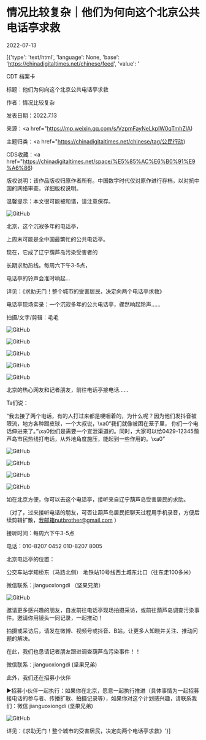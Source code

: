 # 情况比较复杂｜他们为何向这个北京公共电话亭求救

2022-07-13

[{'type': 'text/html', 'language': None, 'base': 'https://chinadigitaltimes.net/chinese/feed', 'value': '

CDT 档案卡

标题：他们为何向这个北京公共电话亭求救

作者：情况比较复杂

发表日期：2022.7.13

来源：<a href="https://mp.weixin.qq.com/s/VzpmFayNeLkpIW0qTmhZlA)

主题归类：<a href="https://chinadigitaltimes.net/chinese/tag/公民行动)

CDS收藏：<a href="https://chinadigitaltimes.net/space/%E5%85%AC%E6%B0%91%E9%A6%86)

版权说明：该作品版权归原作者所有。中国数字时代仅对原作进行存档，以对抗中国的网络审查。详细版权说明。







温馨提示：本文很可能被和谐，请注意保存。



![GitHub](https://chinadigitaltimes.net/chinese/files/2022/07/image-1657693828269.png)

北京，这个沉寂多年的电话亭，

上周末可能是全中国最繁忙的公共电话亭。

现在，它成了辽宁葫芦岛污染受害者的

长期求助热线。每周六下午3-5点，

电话亭的铃声会准时响起…

详见：《求助无门！整个城市的受害居民，决定向两个电话亭求救》

电话亭现场实录：一个沉寂多年的公共电话亭，骤然响起玲声……



拍摄/文字/剪辑：毛毛

![GitHub](https://chinadigitaltimes.net/chinese/files/2022/07/post-684236-62ce698ce97eb.)

![GitHub](https://chinadigitaltimes.net/chinese/files/2022/07/post-684236-62ce698cf1333.)

![GitHub](https://chinadigitaltimes.net/chinese/files/2022/07/post-684236-62ce698d0446f.)

![GitHub](https://chinadigitaltimes.net/chinese/files/2022/07/post-684236-62ce698d0ce10.)

![GitHub](https://chinadigitaltimes.net/chinese/files/2022/07/post-684236-62ce698d159e7.)

北京的热心网友和记者朋友，前往电话亭接电话……

Ta们说：

“我去接了两个电话，有的人打过来都是哽咽着的，为什么呢？因为他们发抖音被限流，地方各种踢皮球，一个大叔说，\xa0“我们就像被困在笼子里， 你们一个电话伸进来了。”\xa0他们是需要一个宣泄渠道的。同时，大家可以给0429-12345葫芦岛市民热线打电话，从外地角度施压，能起到一些作用的。\xa0”

![GitHub](https://chinadigitaltimes.net/chinese/files/2022/07/image-1657694211542.png)

![GitHub](https://chinadigitaltimes.net/chinese/files/2022/07/image-1657694231961.png)

![GitHub](https://chinadigitaltimes.net/chinese/files/2022/07/image-1657694252176.png)

![GitHub](https://chinadigitaltimes.net/chinese/files/2022/07/image-1657694261868.png)

如在北京方便，你可以去这个电话亭，接听来自辽宁葫芦岛受害居民的求助。

（对了，过来接听电话的朋友，可否让葫芦岛居民把聊天过程用手机录音，方便后续剪辑扩散，我邮箱nutbrother@gmail.com ）



接听时间：每周六下午3-5点

电话：010-8207 0452  010-8207 8005

北京电话亭的位置：

公交车站学知桥东（马路北侧） 地铁站10号线西土城东北口（往东走100多米）

微信联系：jianguoxiongdi （坚果兄弟）



![GitHub](https://chinadigitaltimes.net/chinese/files/2022/07/image-1657694331041.png)

邀请更多感兴趣的朋友，自发前往电话亭现场拍摄采访，或前往葫芦岛调查污染事件。邀请你用镜头一同记录，一起推动！

拍摄或采访后，请发在微博、视频号或抖音、B站，让更多人知晓并关注、推动问题的解决。

在此，我们也恳请记者朋友跟进调查葫芦岛污染事件！！

微信联系：jianguoxiongdi (坚果兄弟)

此外，我们还在招募小伙伴



►招募小伙伴一起执行：如果你在北京，愿意一起执行推进（具体事情为一起招募接电话的参与者、传播扩散、拍摄记录等），如果你对这个计划感兴趣，请联系我们：微信 jianguoxiongdi (坚果兄弟)



![GitHub](https://chinadigitaltimes.net/chinese/files/2022/07/image-1657694394166.png)

详见：《求助无门！整个城市的受害居民，决定向两个电话亭求救》'}]